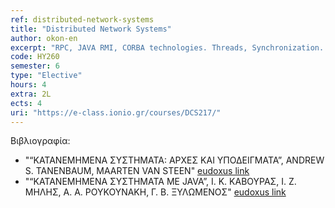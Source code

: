 ```yaml
---
ref: distributed-network-systems
title: "Distributed Network Systems"
author: okon-en
excerpt: "RPC, JAVA RMI, CORBA technologies. Threads, Synchronization. Distributed processing from the software perspective. Communications Middleware, remote procedure call, remote method invocation and stimulated emission, operating system support, distributed file systems, distributed transaction management, load balancing, distributed programming languages, fault tolerance, distributed timing issues and distributed algorithms."
code: ΗΥ260
semester: 6
type: "Elective"
hours: 4
extra: 2L
ects: 4
uri: "https://e-class.ionio.gr/courses/DCS217/"
---
```



Βιβλιογραφία: 
  - "“ΚΑΤΑΝΕΜΗΜΕΝΑ ΣΥΣΤΗΜΑΤΑ: ΑΡΧΕΣ ΚΑΙ ΥΠΟΔΕΙΓΜΑΤΑ”, ANDREW S. TANENBAUM, MAARTEN VAN STEEN" [eudoxus link](https://service.eudoxus.gr/search/#a/id:13777/0)
  - "“ΚΑΤΑΝΕΜΗΜΕΝΑ ΣΥΣΤΗΜΑΤΑ ΜΕ JAVA”, Ι. Κ. ΚΑΒΟΥΡΑΣ, Ι. Ζ. ΜΗΛΗΣ, Α. Α. ΡΟΥΚΟΥΝΑΚΗ, Γ. Β. ΞΥΛΩΜΕΝΟΣ" [eudoxus link](https://service.eudoxus.gr/search/#a/id:12533080/0)
